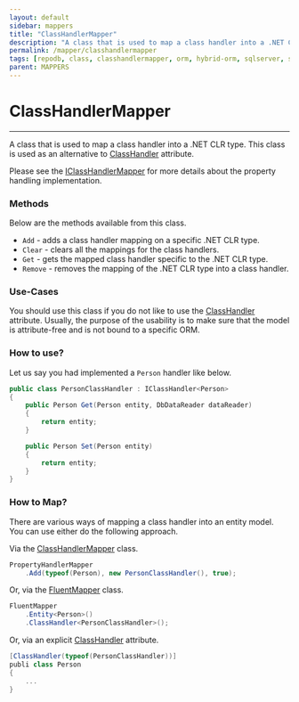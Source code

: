 ```yaml
---
layout: default
sidebar: mappers
title: "ClassHandlerMapper"
description: "A class that is used to map a class handler into a .NET CLR type. This class is used as an alternative to ClassHandler attribute."
permalink: /mapper/classhandlermapper
tags: [repodb, class, classhandlermapper, orm, hybrid-orm, sqlserver, sqlite, mysql, postgresql]
parent: MAPPERS
---
```


# ClassHandlerMapper

---

A class that is used to map a class handler into a .NET CLR type. This class is used as an alternative to [ClassHandler](/attribute/classhandler) attribute.

Please see the [IClassHandlerMapper](/interface/iclasshandler) for more details about the property handling implementation.

### Methods

Below are the methods available from this class.

- `Add` - adds a class handler mapping on a specific .NET CLR type.
- `Clear` - clears all the mappings for the class handlers.
- `Get` - gets the mapped class handler specific to the .NET CLR type.
- `Remove` - removes the mapping of the .NET CLR type into a class handler.

### Use-Cases

You should use this class if you do not like to use the [ClassHandler](/attribute/classhandler) attribute. Usually, the purpose of the usability is to make sure that the model is attribute-free and is not bound to a specific ORM.

### How to use?

Let us say you had implemented a `Person` handler like below.

```csharp
public class PersonClassHandler : IClassHandler<Person>
{
    public Person Get(Person entity, DbDataReader dataReader)
    {
        return entity;
    }

    public Person Set(Person entity)
    {
        return entity;
    }
}
```

### How to Map?

There are various ways of mapping a class handler into an entity model. You can use either do the following approach.

Via the [ClassHandlerMapper](/mapper/classhandlermapper) class.

```csharp
PropertyHandlerMapper
    .Add(typeof(Person), new PersonClassHandler(), true);
```

Or, via the [FluentMapper](/mapper/fluentmapper) class.

```csharp
FluentMapper
    .Entity<Person>()
    .ClassHandler<PersonClassHandler>();
```

Or, via an explicit [ClassHandler](/attribute/classhandler) attribute.

```csharp
[ClassHandler(typeof(PersonClassHandler))]
publi class Person
{
    ...
}
```
